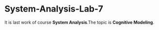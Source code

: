 # System-Analysis-Lab-7

It is last work of course **System Analysis**.The topic is **Cognitive Modeling**.
